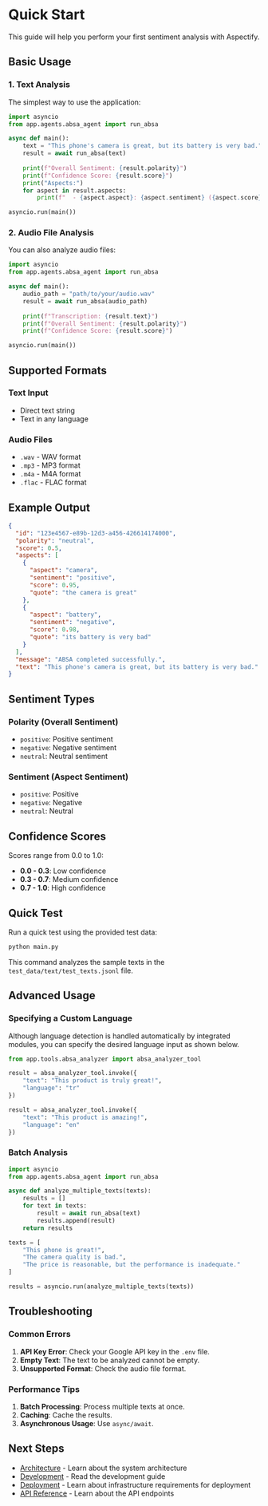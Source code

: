 # Quick Start

This guide will help you perform your first sentiment analysis with Aspectify.

## Basic Usage

### 1. Text Analysis

The simplest way to use the application:

```python
import asyncio
from app.agents.absa_agent import run_absa

async def main():
    text = "This phone's camera is great, but its battery is very bad."
    result = await run_absa(text)
    
    print(f"Overall Sentiment: {result.polarity}")
    print(f"Confidence Score: {result.score}")
    print("Aspects:")
    for aspect in result.aspects:
        print(f"  - {aspect.aspect}: {aspect.sentiment} ({aspect.score})")

asyncio.run(main())
```

### 2. Audio File Analysis

You can also analyze audio files:

```python
import asyncio
from app.agents.absa_agent import run_absa

async def main():
    audio_path = "path/to/your/audio.wav"
    result = await run_absa(audio_path)
    
    print(f"Transcription: {result.text}")
    print(f"Overall Sentiment: {result.polarity}")
    print(f"Confidence Score: {result.score}")

asyncio.run(main())
```

## Supported Formats

### Text Input
- Direct text string
- Text in any language

### Audio Files
- `.wav` - WAV format
- `.mp3` - MP3 format
- `.m4a` - M4A format
- `.flac` - FLAC format

## Example Output

```json
{
  "id": "123e4567-e89b-12d3-a456-426614174000",
  "polarity": "neutral",
  "score": 0.5,
  "aspects": [
    {
      "aspect": "camera",
      "sentiment": "positive",
      "score": 0.95,
      "quote": "the camera is great"
    },
    {
      "aspect": "battery",
      "sentiment": "negative",
      "score": 0.98,
      "quote": "its battery is very bad"
    }
  ],
  "message": "ABSA completed successfully.",
  "text": "This phone's camera is great, but its battery is very bad."
}
```

## Sentiment Types

### Polarity (Overall Sentiment)
- `positive`: Positive sentiment
- `negative`: Negative sentiment
- `neutral`: Neutral sentiment

### Sentiment (Aspect Sentiment)
- `positive`: Positive
- `negative`: Negative
- `neutral`: Neutral

## Confidence Scores

Scores range from 0.0 to 1.0:

- **0.0 - 0.3**: Low confidence
- **0.3 - 0.7**: Medium confidence
- **0.7 - 1.0**: High confidence

## Quick Test

Run a quick test using the provided test data:

```bash
python main.py
```

This command analyzes the sample texts in the `test_data/text/test_texts.jsonl` file.

## Advanced Usage

### Specifying a Custom Language

Although language detection is handled automatically by integrated modules, you can specify the desired language input as shown below.

```python
from app.tools.absa_analyzer import absa_analyzer_tool

result = absa_analyzer_tool.invoke({
    "text": "This product is truly great!",
    "language": "tr"
})

result = absa_analyzer_tool.invoke({
    "text": "This product is amazing!",
    "language": "en"
})
```

### Batch Analysis

```python
import asyncio
from app.agents.absa_agent import run_absa

async def analyze_multiple_texts(texts):
    results = []
    for text in texts:
        result = await run_absa(text)
        results.append(result)
    return results

texts = [
    "This phone is great!",
    "The camera quality is bad.",
    "The price is reasonable, but the performance is inadequate."
]

results = asyncio.run(analyze_multiple_texts(texts))
```

## Troubleshooting

### Common Errors

1. **API Key Error**: Check your Google API key in the `.env` file.
2. **Empty Text**: The text to be analyzed cannot be empty.
3. **Unsupported Format**: Check the audio file format.

### Performance Tips

1. **Batch Processing**: Process multiple texts at once.
2. **Caching**: Cache the results.
3. **Asynchronous Usage**: Use `async/await`.

## Next Steps

- [Architecture](../architecture/overview.md) - Learn about the system architecture
- [Development](../development/local-setup.md) - Read the development guide
- [Deployment](../deployment/infrastructure.md) - Learn about infrastructure requirements for deployment
- [API Reference](../api/endpoints.md) - Learn about the API endpoints